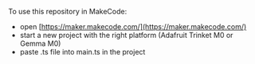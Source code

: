 To use this repository in MakeCode:

* open [https://maker.makecode.com/](https://maker.makecode.com/)
* start a new project with the right platform (Adafruit Trinket M0 or Gemma M0)
* paste .ts file into main.ts in the project
